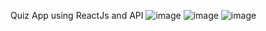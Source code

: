 Quiz App using ReactJs and API
![image](https://github.com/user-attachments/assets/ced9af32-e814-4981-a0f0-2bdbda25e45c)
![image](https://github.com/user-attachments/assets/3f7da2fc-43fb-4ab7-aaed-12f61a0a0cda)
![image](https://github.com/user-attachments/assets/701f73b0-e421-4430-acb6-0bb8122b4ba4)
